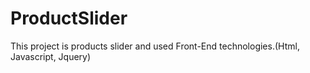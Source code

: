 # ProductSlider
This project is products slider and used Front-End technologies.(Html, Javascript, Jquery)
